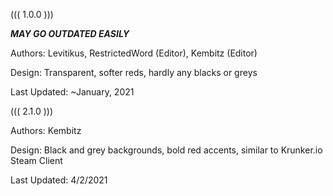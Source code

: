 ((( 1.0.0 )))

***MAY GO OUTDATED EASILY***

Authors: Levitikus, RestrictedWord (Editor), Kembitz (Editor) 

Design: Transparent, softer reds, hardly any blacks or greys

Last Updated: ~January, 2021


((( 2.1.0 )))


Authors: Kembitz

Design: Black and grey backgrounds, bold red accents, similar to Krunker.io Steam Client

Last Updated: 4/2/2021

